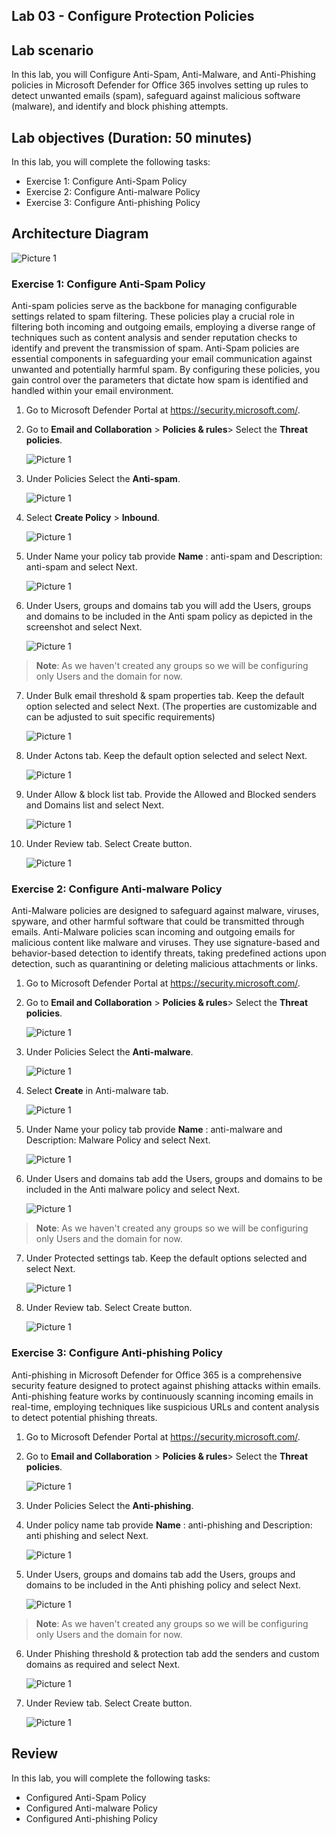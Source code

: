 ## Lab 03 - Configure Protection Policies

## Lab scenario

In this lab, you will Configure Anti-Spam, Anti-Malware, and Anti-Phishing policies in Microsoft Defender for Office 365 involves setting up rules to detect unwanted emails (spam), safeguard against malicious software (malware), and identify and block phishing attempts.

## Lab objectives (Duration: 50 minutes)

In this lab, you will complete the following tasks:
- Exercise 1: Configure Anti-Spam Policy
- Exercise 2: Configure Anti-malware Policy
- Exercise 3: Configure Anti-phishing Policy

## Architecture Diagram

   ![Picture 1](../Media/lab3-arch.png)

### Exercise 1: Configure Anti-Spam Policy

Anti-spam policies serve as the backbone for managing configurable settings related to spam filtering. These policies play a crucial role in filtering both incoming and outgoing emails, employing a diverse range of techniques such as content analysis and sender reputation checks to identify and prevent the transmission of spam. Anti-Spam policies are essential components in safeguarding your email communication against unwanted and potentially harmful spam. By configuring these policies, you gain control over the parameters that dictate how spam is identified and handled within your email environment.

1. Go to Microsoft Defender Portal at https://security.microsoft.com/.
2. Go to **Email and Collaboration** > **Policies & rules**> Select the **Threat policies**.
   
   ![Picture 1](../Media/1.png)

3. Under Policies Select the **Anti-spam**.

   ![Picture 1](../Media/2.png)
   
4. Select **Create Policy** > **Inbound**.

   ![Picture 1](../Media/4.png)

5. Under Name your policy tab provide **Name** : anti-spam and Description: anti-spam and select Next.

   ![Picture 1](../Media/5.png)

6. Under Users, groups and domains tab you will add the Users, groups and domains to be included in the Anti spam policy as depicted in the screenshot and select Next.

   ![Picture 1](../Media/antispams1.png)

>**Note**: As we haven't created any groups so we will be configuring only Users and the domain for now.

7. Under Bulk email threshold & spam properties tab. Keep the default option selected and select Next. (The properties are customizable and can be adjusted to suit specific requirements)

   ![Picture 1](../Media/7-1.png)

8. Under Actons tab. Keep the default option selected and select Next.

   ![Picture 1](../Media/8-1.png)

9. Under Allow & block list tab. Provide the Allowed and Blocked senders and Domains list and select Next.

   ![Picture 1](../Media/9-2.png)

10. Under Review tab. Select Create button.

    ![Picture 1](../Media/10.png)

### Exercise 2: Configure Anti-malware Policy

Anti-Malware policies are designed to safeguard against malware, viruses, spyware, and other harmful software that could be transmitted through emails. Anti-Malware policies scan incoming and outgoing emails for malicious content like malware and viruses. They use signature-based and behavior-based detection to identify threats, taking predefined actions upon detection, such as quarantining or deleting malicious attachments or links.

1. Go to Microsoft Defender Portal at https://security.microsoft.com/.
2. Go to **Email and Collaboration** > **Policies & rules**> Select the **Threat policies**.
   
   ![Picture 1](../Media/1.png)

3. Under Policies Select the **Anti-malware**.

   ![Picture 1](../Media/MALWARE3.png)

4. Select **Create** in Anti-malware tab.

   ![Picture 1](../Media/MALWARE4.png)

5. Under Name your policy tab provide **Name** : anti-malware and Description: Malware Policy and select Next.

   ![Picture 1](../Media/MALWARE5.png)

6. Under Users and domains tab add the Users, groups and domains to be included in the Anti malware policy and select Next.

   ![Picture 1](../Media/antimalwares1.png)

>**Note**: As we haven't created any groups so we will be configuring only Users and the domain for now.

7. Under Protected settings tab. Keep the default options selected and select Next.

   ![Picture 1](../Media/MALWARE7.png)

8. Under Review tab. Select Create button.

   ![Picture 1](../Media/MALWARE8.png)

### Exercise 3: Configure Anti-phishing Policy

Anti-phishing in Microsoft Defender for Office 365 is a comprehensive security feature designed to protect against phishing attacks within emails. Anti-phishing feature works by continuously scanning incoming emails in real-time, employing techniques like suspicious URLs and content analysis to detect potential phishing threats.

1. Go to Microsoft Defender Portal at https://security.microsoft.com/.
2. Go to **Email and Collaboration** > **Policies & rules**> Select the **Threat policies**.
   
   ![Picture 1](../Media/1.png)

3. Under Policies Select the **Anti-phishing**.

4. Under policy name tab provide **Name** : anti-phishing and Description: anti phishing and select Next.

   ![Picture 1](../Media/PHISHING1.png)

5. Under Users, groups and domains tab add the Users, groups and domains to be included in the Anti phishing policy and select Next.

   ![Picture 1](../Media/antiphishings1.png)

>**Note**: As we haven't created any groups so we will be configuring only Users and the domain for now.

6. Under Phishing threshold & protection tab add the senders and custom domains as required and select Next.

   ![Picture 1](../Media/PHISHING7.png)

7. Under Review tab. Select Create button.

   ![Picture 1](../Media/PHISHING9.png)

## Review
In this lab, you will complete the following tasks:
- Configured Anti-Spam Policy
- Configured Anti-malware Policy
- Configured Anti-phishing Policy
